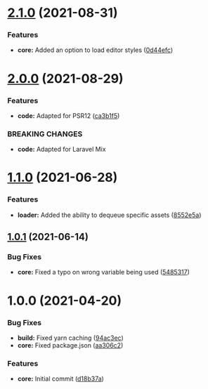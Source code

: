 # [2.1.0](https://github.com/lexo-mpuzovic/asset-loader/compare/v2.0.0...v2.1.0) (2021-08-31)


### Features

* **core:** Added an option to load editor styles ([0d44efc](https://github.com/lexo-mpuzovic/asset-loader/commit/0d44efc94d276eabb3188e7413f96fa3b22b2c88))

# [2.0.0](https://github.com/lexo-mpuzovic/asset-loader/compare/v1.1.0...v2.0.0) (2021-08-29)


### Features

* **code:** Adapted for PSR12 ([ca3b1f5](https://github.com/lexo-mpuzovic/asset-loader/commit/ca3b1f58cc2f54b1fbc6c436b381c5392bc4b953))


### BREAKING CHANGES

* **code:** Adapted for Laravel Mix

# [1.1.0](https://github.com/oblakstudio/asset-loader/compare/v1.0.1...v1.1.0) (2021-06-28)


### Features

* **loader:** Added the ability to dequeue specific assets ([8552e5a](https://github.com/oblakstudio/asset-loader/commit/8552e5a227eac70d1c1e02e1cf419d3d32176b79))

## [1.0.1](https://github.com/oblakstudio/asset-loader/compare/v1.0.0...v1.0.1) (2021-06-14)


### Bug Fixes

* **core:** Fixed a typo on wrong variable being used ([5485317](https://github.com/oblakstudio/asset-loader/commit/54853175d61772b0b27f0b7c2bccf024ae8e738b))

# 1.0.0 (2021-04-20)


### Bug Fixes

* **build:** Fixed yarn caching ([94ac3ec](https://github.com/oblakstudio/asset-loader/commit/94ac3ec52bb9f4e22d4119fbf306a716d9133f13))
* **core:** Fixed package.json ([aa306c2](https://github.com/oblakstudio/asset-loader/commit/aa306c213768743ee1cabbd11653296ee7ba116d))


### Features

* **core:** Initial commit ([d18b37a](https://github.com/oblakstudio/asset-loader/commit/d18b37a4ef76499f6c64adc786738cbf29a19a5c))
